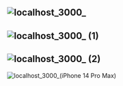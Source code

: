 ![localhost_3000_](https://github.com/Teoory/AdminPage-Frontend-App/assets/59116823/af3bc4d7-afd7-4a74-932d-2c2830671e0c)
-----
![localhost_3000_ (1)](https://github.com/Teoory/AdminPage-Frontend-App/assets/59116823/4bd1916a-5631-4d94-b47d-64a3848d2c4c)
-----
![localhost_3000_ (2)](https://github.com/Teoory/AdminPage-Frontend-App/assets/59116823/c854311e-aa92-4ef9-a487-9f50a7509ca4)
-----
![localhost_3000_(iPhone 14 Pro Max)](https://github.com/Teoory/AdminPage-Frontend-App/assets/59116823/4a227f8d-a0a0-49d0-9add-1e7df2bd0945)
